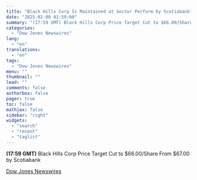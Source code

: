 ```yaml
---
title: "Black Hills Corp Is Maintained at Sector Perform by Scotiabank"
date: "2025-02-08 01:59:00"
summary: "(17:59 GMT) Black Hills Corp Price Target Cut to $66.00/Share From $67.00 by Scotiabank"
categories:
  - "Dow Jones Newswires"
lang:
  - "en"
translations:
  - "en"
tags:
  - "Dow Jones Newswires"
menu: ""
thumbnail: ""
lead: ""
comments: false
authorbox: false
pager: true
toc: false
mathjax: false
sidebar: "right"
widgets:
  - "search"
  - "recent"
  - "taglist"
---
```


**(17:59 GMT)** Black Hills Corp Price Target Cut to $66.00/Share From $67.00 by Scotiabank

[Dow Jones Newswires](https://www.tradingview.com/news/DJN_DN20250207008857:0/)
